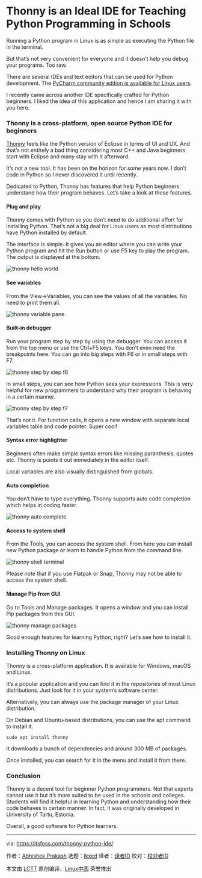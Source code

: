 [#]: subject: "Thonny is an Ideal IDE for Teaching Python Programming in Schools"
[#]: via: "https://itsfoss.com/thonny-python-ide/"
[#]: author: "Abhishek Prakash https://itsfoss.com/author/abhishek/"
[#]: collector: "lkxed"
[#]: translator: "geekpi"
[#]: reviewer: " "
[#]: publisher: " "
[#]: url: " "

Thonny is an Ideal IDE for Teaching Python Programming in Schools
======
Running a Python program in Linux is as simple as executing the Python file in the terminal.

But that’s not very convenient for everyone and it doesn’t help you debug your programs. Too raw.

There are several IDEs and text editors that can be used for Python development. The [PyCharm community edition is available for Linux users][1].

I recently came across another IDE specifically crafted for Python beginners. I liked the idea of this application and hence I am sharing it with you here.

### Thonny is a cross-platform, open source Python IDE for beginners

[Thonny][2] feels like the Python version of Eclipse in terms of UI and UX. And that’s not entirely a bad thing considering most C++ and Java beginners start with Eclipse and many stay with it afterward.

It’s not a new tool. It has been on the horizon for some years now. I don’t code in Python so I never discovered it until recently.

Dedicated to Python, Thonny has features that help Python beginners understand how their program behaves. Let’s take a look at those features.

#### Plug and play

Thonny comes with Python so you don’t need to do additional effort for installing Python. That’s not a big deal for Linux users as most distributions have Python installed by default.

The interface is simple. It gives you an editor where you can write your Python program and hit the Run button or use F5 key to play the program. The output is displayed at the bottom.

![thonny hello world][3]

#### See variables

From the View->Variables, you can see the values of all the variables. No need to print them all.

![thonny variable pane][4]

#### Built-in debugger

Run your program step by step by using the debugger. You can access it from the top menu or use the Ctrl+F5 keys. You don’t even need the breakpoints here. You can go into big steps with F6 or in small steps with F7.

![thonny step by step f6][5]

In small steps, you can see how Python sees your expressions. This is very helpful for new programmers to understand why their program is behaving in a certain manner.

![thonny step by step f7][6]

That’s not it. For function calls, it opens a new window with separate local variables table and code pointer. Super cool!

#### Syntax error highlighter

Beginners often make simple syntax errors like missing paranthesis, quotes etc. Thonny is points it out immediately in the editor itself.

Local variables are also visually distinguished from globals.

#### Auto completion

You don’t have to type everything. Thonny supports auto code completion which helps in coding faster.

![thonny auto complete][7]

#### Access to system shell

From the Tools, you can access the system shell. From here you can install new Python package or learn to handle Python from the command line.

![thonny shell terminal][8]

Please note that if you use Flatpak or Snap, Thonny may not be able to access the system shell.

#### Manage Pip from GUI

Go to Tools and Manage packages. It opens a window and you can install Pip packages from this GUI.

![thonny manage packages][9]

Good enough features for learning Python, right? Let’s see how to install it.

### Installing Thonny on Linux

Thonny is a cross-platform application. It is available for Windows, macOS and Linux.

It’s a popular application and you can find it in the repositories of most Linux distributions. Just look for it in your system’s software center.

Alternatively, you can always use the package manager of your Linux distribution.

On Debian and Ubuntu-based distributions, you can use the apt command to install it.

```
sudo apt install thonny
```

It downloads a bunch of dependencies and around 300 MB of packages.

Once installed, you can search for it in the menu and install it from there.

### Conclusion

Thonny is a decent tool for beginner Python programmers. Not that experts cannot use it but it’s more suited to be used in the schools and colleges. Students will find it helpful in learning Python and understanding how their code behaves in certain manner. In fact, it was originally developed in University of Tartu, Estonia.

Overall, a good software for Python learners.

--------------------------------------------------------------------------------

via: https://itsfoss.com/thonny-python-ide/

作者：[Abhishek Prakash][a]
选题：[lkxed][b]
译者：[译者ID](https://github.com/译者ID)
校对：[校对者ID](https://github.com/校对者ID)

本文由 [LCTT](https://github.com/LCTT/TranslateProject) 原创编译，[Linux中国](https://linux.cn/) 荣誉推出

[a]: https://itsfoss.com/author/abhishek/
[b]: https://github.com/lkxed
[1]: https://itsfoss.com/install-pycharm-ubuntu/
[2]: https://thonny.org/
[3]: https://itsfoss.com/wp-content/uploads/2022/06/thonny-hello-world.png
[4]: https://itsfoss.com/wp-content/uploads/2022/06/thonny-variable-pane.png
[5]: https://itsfoss.com/wp-content/uploads/2022/06/thonny-step-by-step-f6.png
[6]: https://itsfoss.com/wp-content/uploads/2022/06/thonny-step-by-step-f7.png
[7]: https://itsfoss.com/wp-content/uploads/2022/06/thonny-auto-complete.png
[8]: https://itsfoss.com/wp-content/uploads/2022/06/thonny-shell-terminal.png
[9]: https://itsfoss.com/wp-content/uploads/2022/06/thonny-manage-packages.png
